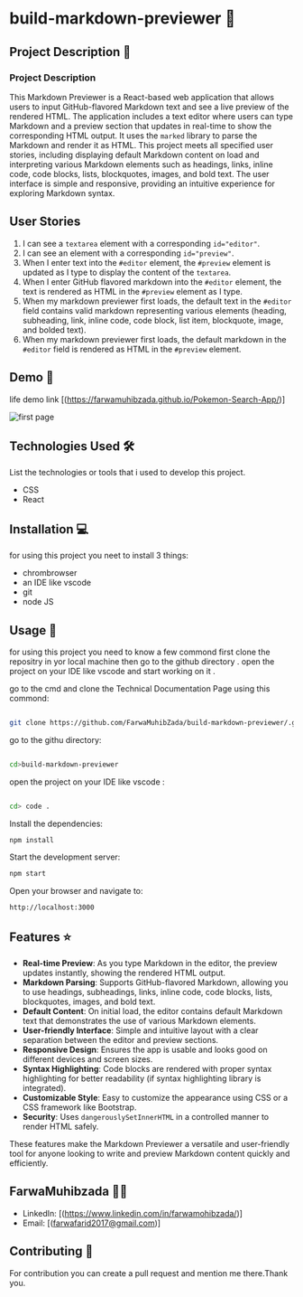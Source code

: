# build-markdown-previewer 🚀

## Project Description 📝

>
### Project Description

This Markdown Previewer is a React-based web application that allows users to input GitHub-flavored Markdown text and see a live preview of the rendered HTML. The application includes a text editor where users can type Markdown and a preview section that updates in real-time to show the corresponding HTML output. It uses the `marked` library to parse the Markdown and render it as HTML. This project meets all specified user stories, including displaying default Markdown content on load and interpreting various Markdown elements such as headings, links, inline code, code blocks, lists, blockquotes, images, and bold text. The user interface is simple and responsive, providing an intuitive experience for exploring Markdown syntax.
>

## User Stories

1. I can see a `textarea` element with a corresponding `id="editor"`.
2. I can see an element with a corresponding `id="preview"`.
3. When I enter text into the `#editor` element, the `#preview` element is updated as I type to display the content of the `textarea`.
4. When I enter GitHub flavored markdown into the `#editor` element, the text is rendered as HTML in the `#preview` element as I type.
5. When my markdown previewer first loads, the default text in the `#editor` field contains valid markdown representing various elements (heading, subheading, link, inline code, code block, list item, blockquote, image, and bolded text).
6. When my markdown previewer first loads, the default markdown in the `#editor` field is rendered as HTML in the `#preview` element.

## Demo 📸

life demo link [(https://farwamuhibzada.github.io/Pokemon-Search-App/)]


![first page](./Capture.PNG)


## Technologies Used 🛠️

List the technologies or tools that i used to develop this project. 
- CSS
- React


## Installation 💻

for using this project you neet to install 3 things:

- chrombrowser
- an IDE like vscode
- git
- node JS



## Usage 🎯

for using this project you need to know a few commond first clone the repositry in yor local machine then go to the github directory . open the project on your IDE like vscode and start working on it .


go to the cmd and clone the Technical Documentation Page 
using this commond:
```bash

git clone https://github.com/FarwaMuhibZada/build-markdown-previewer/.git 
```
go to the githu directory:
```bash

cd>build-markdown-previewer

```
open the project on your IDE like vscode :

```bash

cd> code .

```
Install the dependencies:

```bash
npm install
```

Start the development server:

```bash
npm start

```
Open your browser and navigate to:
```bash
http://localhost:3000

```


## Features ⭐
- **Real-time Preview**: As you type Markdown in the editor, the preview updates instantly, showing the rendered HTML output.
- **Markdown Parsing**: Supports GitHub-flavored Markdown, allowing you to use headings, subheadings, links, inline code, code blocks, lists, blockquotes, images, and bold text.
- **Default Content**: On initial load, the editor contains default Markdown text that demonstrates the use of various Markdown elements.
- **User-friendly Interface**: Simple and intuitive layout with a clear separation between the editor and preview sections.
- **Responsive Design**: Ensures the app is usable and looks good on different devices and screen sizes.
- **Syntax Highlighting**: Code blocks are rendered with proper syntax highlighting for better readability (if syntax highlighting library is integrated).
- **Customizable Style**: Easy to customize the appearance using CSS or a CSS framework like Bootstrap.
- **Security**: Uses `dangerouslySetInnerHTML` in a controlled manner to render HTML safely.

These features make the Markdown Previewer a versatile and user-friendly tool for anyone looking to write and preview Markdown content quickly and efficiently.




## FarwaMuhibzada 👩‍💻



- LinkedIn: [(https://www.linkedin.com/in/farwamohibzada/)]
- Email: [(farwafarid2017@gmail.com)]

## Contributing 🤝
For contribution you can create a pull request and mention me there.Thank you.